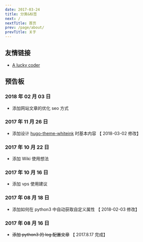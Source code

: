 ```yaml
---
date: 2017-03-24
title: 分类&标签
next: /
nextTitle: 首页
prev: /page/about/
prevTitle: 关于
---
```



## <i class="icon-group"></i> 友情链接

+ [A lucky coder](https://aluckycoder.github.io/)

## <i class="icon-tasks"></i> 预告板

### 2018 年 02 月 03 日

+ 添加网站文章的优化 seo 方式

### 2017 年 11 月 26 日

+ 添加设计 [hugo-theme-whiteink](https://github.com/yi-Xu-0100/hugo-theme-whiteink) 时基本内容 【 2018-03-02 修改】

### 2017 年 10 月 22 日

+ 添加 Wiki 使用想法

### 2017 年 10 月 16 日

+ 添加 vps 使用建议

### 2017 年 08 月 18 日

+ 添加如何在 python3 中自动获取自定义属性 【 2018-02-03 修改】

### 2017 年 08 月 16 日

+ ~~添加 python3 的 log 配置文章~~ 【 2017.8.17 完成】